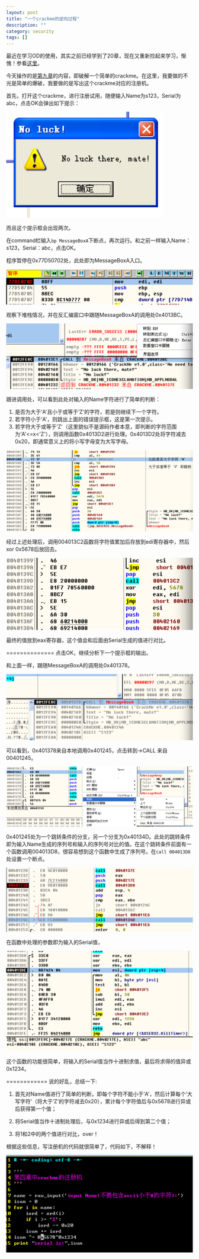 ```yaml
---
layout: post 
title: "一个crackme的逆向过程"
description: ""
category: security
tags: []
---
```


最近在学习OD的使用，其实之前已经学到了20章，现在又重新捡起来学习，惭愧！参看[这里](http://bbs.pediy.com/showthread.php?t=184679)。

今天操作的是[第九章](http://bbs.pediy.com/showthread.php?p=1278151#post1278151)的内容，即破解一个简单的crackme。在这里，我要做的不光是简单的爆破，我要做的是写出这个crackme对应的注册机。

首先，打开这个crackme，进行注册试用，随便输入Name为s123，Serial为abc，点击OK会弹出如下提示：

![image](/assets/images/屏幕截图100.png)

而且这个提示框会出现两次。

在command栏输入`bp MessageBoxA`下断点，再次运行。和之前一样输入Name：s123，Serial：abc，点击OK。

程序暂停在0x77D50702处，此处即为MessageBoxA入口。

![image](/assets/images/屏幕截图101.png)

观察下堆栈情况，并在反汇编窗口中跟随MessageBoxA的调用处0x4013BC。

![image](/assets/images/屏幕截图102.png)

跟进调用处，可以看到此处对输入的Name字符进行了简单的判断：

1. 是否为大于‘A'且小于或等于’Z'的字符，若是则继续下一个字符。
2. 若字符小于‘A'，则跳出上面的错误提示框，这是第一次提示。
3. 若字符大于或等于’Z'（这里貌似不是源码作者本意，即判断的字符范围为‘A'<=x<'Z'），则调用函数0x4013D2进行处理。0x4013D2处将字符减去0x20，即通常意义上的将小写字母变为大写字母。


![image](/assets/images/屏幕截图103.png)

经过上述处理后，调用004013C2函数将字符值累加后存放到edi寄存器中，然后xor 0x5678后放回去。

![image](/assets/images/屏幕截图104.png)

最终的值放到eax寄存器，这个值会和后面由Serial生成的值进行对比。

==============
点击OK，继续分析下一个提示框的输出。

和上面一样，跟随MessageBoxA的调用处0x401378。

![image](/assets/images/屏幕截图105.png)

可以看到，0x401378来自本地调用0x401245，点击转到->CALL 来自00401245。

![image](/assets/images/屏幕截图106.png)

0x401245处为一个跳转条件的分支，另一个分支为0x40134D。此处的跳转条件即为输入Name生成的序列号和输入的序列号对比的值。在这个跳转条件前面有一个函数调用004013D8，很容易想到这个函数中生成了序列号。在`call 004013D8`处设置一个断点。

![image](/assets/images/屏幕截图107.png)

在函数中处理的参数即为输入的Serial值，

![image](/assets/images/屏幕截图108.png)

这个函数的功能很简单，将输入的Serial值当作十进制求值，最后将求得的值异或0x1234。

============
说的好乱，总结一下:

1. 首先对Name值进行了简单的判断，即每个字符不能小于‘A'，然后计算每个’大写字符’（将大于‘Z'的字符减去0x20），累计每个字符值后与0x5678进行异或后获得第一个值；

2. 将Serial值当作十进制处理后，与0x1234进行异或后得到第二个值；

3. 将1和2中的两个值进行对比，over！

根据这些信息，写注册机的代码就很简单了，代码如下，不解释！

![image](/assets/images/屏幕截图109.png)

